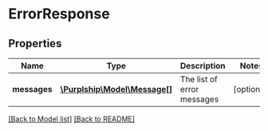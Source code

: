 # ErrorResponse

## Properties
Name | Type | Description | Notes
------------ | ------------- | ------------- | -------------
**messages** | [**\Purplship\Model\Message[]**](Message.md) | The list of error messages | [optional] 

[[Back to Model list]](../README.md#documentation-for-models) [[Back to README]](../README.md)


